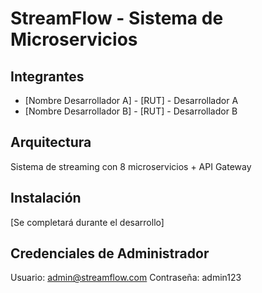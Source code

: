# StreamFlow - Sistema de Microservicios

## Integrantes
- [Nombre Desarrollador A] - [RUT] - Desarrollador A
- [Nombre Desarrollador B] - [RUT] - Desarrollador B

## Arquitectura
Sistema de streaming con 8 microservicios + API Gateway

## Instalación
[Se completará durante el desarrollo]

## Credenciales de Administrador
Usuario: admin@streamflow.com
Contraseña: admin123
